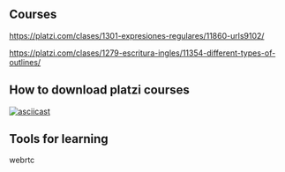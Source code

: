 ## Courses

https://platzi.com/clases/1301-expresiones-regulares/11860-urls9102/

https://platzi.com/clases/1279-escritura-ingles/11354-different-types-of-outlines/

## How to download platzi courses

[![asciicast](https://cdn-b-east.streamable.com/image/el3xb_first.jpg?token=f7VbJ1WUmUaIpBCXWNXEEQ&expires=1550444421)](https://cdn-b-east.streamable.com/video/mp4/el3xb.mp4?token=VIMgDATVRryNxVF05g4HIg&expires=1550444324)

## Tools for learning

webrtc
